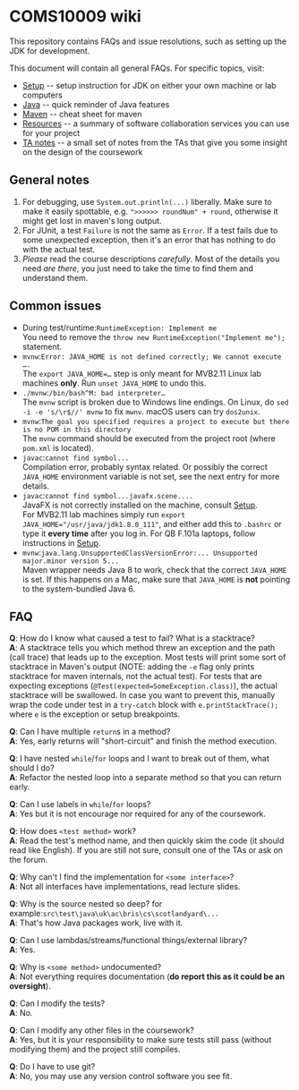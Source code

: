 COMS10009 wiki
==============

This repository contains FAQs and issue resolutions, such as setting up the JDK for development.

This document will contain all general FAQs. For specific topics, visit:

 * [Setup](SETUP.md) -- setup instruction for JDK on either your own machine or lab computers
 * [Java](JAVA.md) -- quick reminder of Java features
 * [Maven](MAVEN.md) -- cheat sheet for maven
 * [Resources](RESOURCES.md) -- a summary of software collaboration services you can use for your project
 * [TA notes](TA_NOTES.md) -- a small set of notes from the TAs that give you some insight on the design of the coursework

## General notes

 1. For debugging, use `System.out.println(...)` liberally. Make sure to make it easily spottable, e.g. `">>>>>> roundNum" + round`, otherwise it might get lost in maven's long output.
 2. For JUnit, a test `Failure` is not the same as `Error`. If a test fails due to some unexpected exception, then it's an error that has nothing to do with the actual test.
 3. _Please_ read the course descriptions _carefully_. Most of the details you need _are there_, you just need to take the time to find them and understand them.

## Common issues

* During test/runtime:`RuntimeException: Implement me`<br />
      You need to remove the `throw new RuntimeException("Implement me");` statement.
* `mvnw`:`Error: JAVA_HOME is not defined correctly; We cannot execute ….`<br />
      The `export JAVA_HOME=…` step is only meant for MVB2.11 Linux lab machines **only**. Run `unset JAVA_HOME` to undo this.
* `./mvnw`:`/bin/bash^M: bad interpreter…`<br />
      The `mvnw` script is broken due to Windows line endings.
      On Linux, do `sed -i -e 's/\r$//' mvnw` to fix `mwnv`. macOS users can try `dos2unix`.
* `mvnw`:`The goal you specified requires a project to execute but there is no POM in this directory`<br />
      The `mvnw` command should be executed from the project root (where `pom.xml` is located).
* `javac`:`cannot find symbol...`<br />
      Compilation error, probably syntax related. Or possibly the correct `JAVA_HOME` environment variable is not set, see the next entry for more details.
* `javac`:`cannot find symbol...javafx.scene....`<br />
      JavaFX is not correctly installed on the machine, consult [Setup](SETUP.md).<br />
      For MVB2.11 lab machines simply run `export JAVA_HOME="/usr/java/jdk1.8.0_111"`, and either add this to `.bashrc` or type it **every time** after you log in.
      For QB F.101a laptops, follow instructions in [Setup](SETUP.md).
 * `mvnw`:`java.lang.UnsupportedClassVersionError:... Unsupported major.minor version 5...`<br />
      Maven wrapper needs Java 8 to work, check that the correct `JAVA_HOME` is set. If this happens on a Mac, make sure that `JAVA_HOME` is **not** pointing to the system-bundled Java 6.

## FAQ

**Q**: How do I know what caused a test to fail? What is a stacktrace? <br />
**A**: A stacktrace tells you which method threw an exception and the path (call trace) that leads up to the exception. Most tests will print some sort of stacktrace in Maven's output (NOTE: adding the `-e` flag only prints stacktrace for maven internals, not the actual test). For tests that are expecting exceptions (`@Test(expected=SomeException.class)`), the actual stacktrace will be swallowed. In case you want to prevent this, manually wrap the code under test in a `try-catch` block with `e.printStackTrace();` where `e` is the exception or setup breakpoints.

**Q**: Can I have multiple `return`s in a method? <br />
**A**: Yes, early returns will "short-circuit" and finish the method execution.

**Q**: I have nested `while`/`for` loops and I want to break out of them, what should I do? <br />
**A**: Refactor the nested loop into a separate method so that you can return early.

**Q**: Can I use labels in `while`/`for` loops? <br />
**A**: Yes but it is not encourage nor required for any of the coursework.

**Q**: How does `<test method>` work? <br />
**A**: Read the test's method name, and then quickly skim the code (it should read like English). If you are still not sure, consult one of the TAs or ask on the forum.

**Q**: Why can't I find the implementation for `<some interface>`? <br />
**A**: Not all interfaces have implementations, read lecture slides.

**Q**: Why is the source nested so deep? for example:`src\test\java\uk\ac\bris\cs\scotlandyard\...` <br />
**A**: That's how Java packages work, live with it.

**Q**: Can I use lambdas/streams/functional things/external library? <br />
**A**: Yes.

**Q**: Why is `<some method>` undocumented? <br />
**A**: Not everything requires documentation (**do report this as it could be an oversight**).

**Q**: Can I modify the tests? <br />
**A**: No.

**Q**: Can I modify any other files in the coursework? <br />
**A**: Yes, but it is your responsibility to make sure tests still pass (without modifying them) and the project still compiles.

**Q**: Do I have to use git? <br />
**A**: No, you may use any version control software you see fit.

